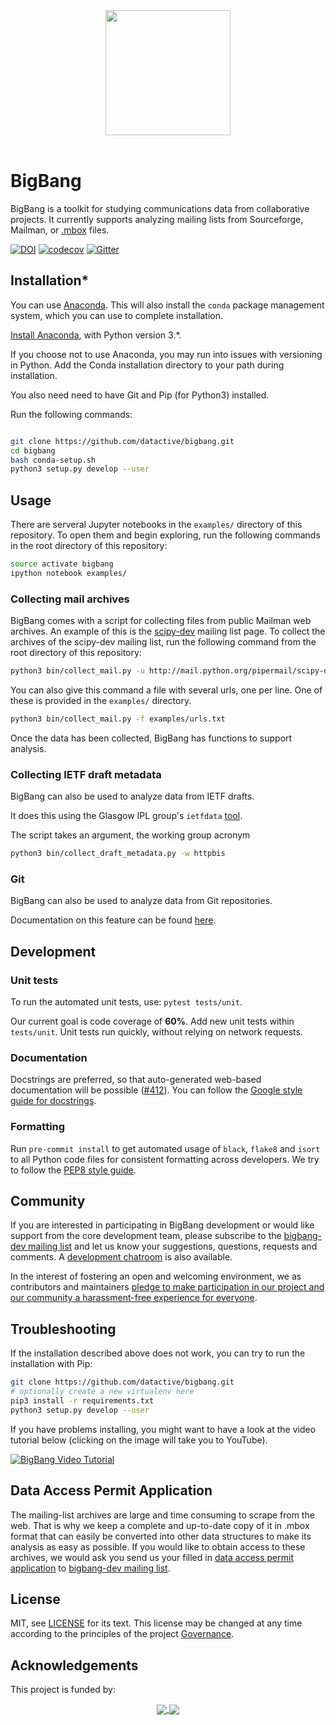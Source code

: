 <div align="center">
  <a href="https://datactive.github.io/bigbang/">
    <img src="https://github.com/datactive/bigbang/blob/gh-pages/images/bigbang-logo-dark.png?raw=true" align="center" width="200">
  </a>
  <br>
  <br>
</div>

# BigBang

BigBang is a toolkit for studying communications data from collaborative
projects. It currently supports analyzing mailing lists from Sourceforge,
Mailman, or [.mbox][mbox] files.

[mbox]: http://tools.ietf.org/html/rfc4155

[![DOI](https://img.shields.io/badge/DIO-10.25080%2FMajora--7b98e3ed--01b-blue)](http://conference.scipy.org/proceedings/scipy2015/sebastian_benthall.html)
[![codecov](https://codecov.io/gh/datactive/bigbang/branch/main/graph/badge.svg?token=Nhyl6g4ZIO)](https://codecov.io/gh/datactive/bigbang)
[![Gitter](https://badges.gitter.im/datactive/bigbang.svg)](https://gitter.im/datactive/bigbang?utm_source=badge&utm_medium=badge&utm_campaign=pr-badge)

## Installation*

You can use [Anaconda](https://www.anaconda.com/). This will also install
the `conda` package management system, which you can use to complete
installation.

[Install Anaconda](https://www.anaconda.com/download/), with Python version
3.*.

If you choose not to use Anaconda, you may run into issues with versioning in
Python. Add the Conda installation directory to your path during installation.

You also need need to have Git and Pip (for Python3) installed.

Run the following commands:

```bash

git clone https://github.com/datactive/bigbang.git
cd bigbang
bash conda-setup.sh
python3 setup.py develop --user
```

## Usage

There are serveral Jupyter notebooks in the `examples/` directory of this
repository. To open them and begin exploring, run the following commands in the root directory of this repository:

```bash
source activate bigbang
ipython notebook examples/
```

### Collecting mail archives

BigBang comes with a script for collecting files from public Mailman web
archives. An example of this is the
[scipy-dev](http://mail.python.org/pipermail/scipy-dev/) mailing list page. To
collect the archives of the scipy-dev mailing list, run the following command
from the root directory of this repository:

```bash
python3 bin/collect_mail.py -u http://mail.python.org/pipermail/scipy-dev/
```

You can also give this command a file with several urls, one per line. One of these is provided in the `examples/` directory.

```bash
python3 bin/collect_mail.py -f examples/urls.txt
```

Once the data has been collected, BigBang has functions to support analysis.

### Collecting IETF draft metadata

BigBang can also be used to analyze data from IETF drafts.

It does this using the Glasgow IPL group's `ietfdata` [tool](https://github.com/glasgow-ipl/ietfdata).

The script takes an argument, the working group acronym

```bash
python3 bin/collect_draft_metadata.py -w httpbis
```

### Git

BigBang can also be used to analyze data from Git repositories.

Documentation on this feature can be found [here](https://github.com/datactive/bigbang/blob/master/git-readme.md).

## Development

### Unit tests

To run the automated unit tests, use: `pytest tests/unit`.

Our current goal is code coverage of **60%**. Add new unit tests within `tests/unit`. Unit tests run quickly, without relying on network requests.

### Documentation

Docstrings are preferred, so that auto-generated web-based documentation will be possible ([#412](https://github.com/datactive/bigbang/issues/412)). You can follow the [Google style guide for docstrings](https://github.com/google/styleguide/blob/gh-pages/pyguide.md#38-comments-and-docstrings).

### Formatting

Run `pre-commit install` to get automated usage of `black`, `flake8` and `isort` to all Python code files for consistent formatting across developers. We try to follow the [PEP8 style guide](https://pep8.org/).

## Community

If you are interested in participating in BigBang development or would like support from the core development team, please subscribe to the [bigbang-dev mailing list](https://lists.ghserv.net/mailman/listinfo/bigbang-dev) and let us know your suggestions, questions, requests and comments. A [development chatroom](https://gitter.im/datactive/bigbang) is also available.

In the interest of fostering an open and welcoming environment, we as contributors and maintainers [pledge to make participation in our project and our community a harassment-free experience for everyone](CODE_OF_CONDUCT.md).

## Troubleshooting

If the installation described above does not work, you can try to run the installation with Pip:

```bash
git clone https://github.com/datactive/bigbang.git
# optionally create a new virtualenv here
pip3 install -r requirements.txt
python3 setup.py develop --user
```
If you have problems installing, you might want to have a look at the video tutorial below (clicking on the image will take you to YouTube).

[![BigBang Video Tutorial](http://img.youtube.com/vi/JWimku8JVqE/0.jpg)](http://www.youtube.com/watch?v=JWimku8JVqE "BigBang Tutorial")

## Data Access Permit Application
The mailing-list archives are large and time consuming to scrape from the web. That is why we keep a complete and up-to-date copy of it in .mbox format that can easily be converted into other data structures to make its analysis as easy as possible. If you would like to obtain access to these archives, we would ask you send us your filled in [data access permit application](https://github.com/datactive/bigbang/blob/master/data_access_permit_application.md) to [bigbang-dev mailing list](https://lists.ghserv.net/mailman/listinfo/bigbang-dev).

## License

MIT, see [LICENSE](LICENSE) for its text. This license may be changed at any time according to the principles of the project [Governance](https://github.com/datactive/bigbang/wiki/Governance).

## Acknowledgements 

This project is funded by:

<div align="center">
  <a href="https://www.bmbf.de/bmbf/de/home/home_node.html">
    <img src="https://github.com/datactive/bigbang/blob/gh-pages/images/logo_bmbf.png?raw=true" align="center">
  </a>
  <a href="https://prototypefund.de/">
    <img src="https://github.com/datactive/bigbang/blob/gh-pages/images/logo_prototypefund.png?raw=true" align="center">
  </a>
  <br>
  <br>
</div>

